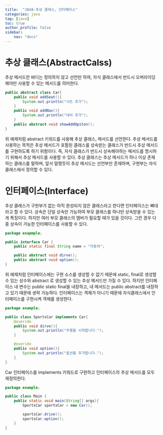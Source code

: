 ```yaml
---
title:  "JAVA-추상 클래스, 인터페이스"
categories: java
tag: [java]
toc: true
author_profile: false
sidebar:
    nav: "docs"
--- 
```


# 추상 클래스(AbstractCalss)
추상 메서드란 바디는 정의하지 않고 선언만 하여, 자식 클래스에서 반드시 오버라이딩해야만 사용할 수 있는 메서드를 의미한다.
```java
public abstract class Car{
    public void addSeat(){
        System.out.println("시트 추가");
    }
    public void addNav(){
        System.out.println("네비 추가");
    }
    public abstract void showAddOpiton();
}
```
위 예제처럼 abstract 키워드를 사용해 추상 클래스, 메서드를 선언한다.
추상 메서드를 사용하는 목적은 추상 메서드가 포함된 클래스를 상속받는 클래스가 반드시 추상 메서드를 구현하도록 하기 위함이다. 즉, 자식 클래스가 반드시 상속해야하는 메서드를 명시하기 위해서 추상 메서드를 사용할 수 있다.
추상 클래스는 추상 메서드가 하나 이상 존재하는 클래스를 말하며, 앞서 말했듯이 추상 메서드는 선언부만 존재하며, 구현부는 자식 클래스에서 정의할 수 있다.

# 인터페이스(Interface)
추상 클래스가 구현부가 없는 아직 완성되지 않은 클래스라고 한다면 인터페이스는 뼈대라고 할 수 있다.
상속은 단일 상속만 가능하여 부모 클래스를 하나만 상속받을 수 있는게 특징이다. 하지만 여러 부모 클래스의 멤버가 필요할 때가 있을 것이다. 그런 경우 다중 상속이 가능한 인터페이스를 사용할 수 있다.
```java
package exapmple;

public interface Car {
    public static final String name = "자동차";

    public abstract void dirve();
    public abstract void option();
}
```
위 예제처럼 인터페이스에는 구현 소스를 생성할 수 없기 때문에 static, final로 생성할 수 있는 상수와 abstract 로 생성할 수 있는 추상 메서드만 가질 수 있다. 하지만 인터페이스 내 변수는 public static final을 내장하고, 내 메서드는 public abstract를 내장하고 있기 때문에 생략 가능하다.
인터페이스는 객체가 아니기 때문에 자식클래스에서 인터페이스를 구현시켜 객체를 생성한다.
```java
package example;

public class SportsCar implements Car{
    @overide
    public void dirve(){
        System.out.println("주행을 시작합니다.");
    }

    @overide
    public void option(){
        System.out.println("옵션을 추가합니다.");
    }
}
```
Car 인터페이스를 implements 키워드로 구현하고 인터페이스의 추상 메서드를 모두 재정의한다.
```java
package example;

public class Main {
    public static void main(String[] args){
        SportsCar sportsCar = new Car();

        sportsCar.drive();
        sportsCar.option();
    }
}
```